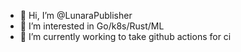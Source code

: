 - 👋 Hi, I’m @LunaraPublisher
- 👀 I’m interested in Go/k8s/Rust/ML
- 🌱 I’m currently working to take github actions for ci

<!---
LunaraPublisher/LunaraPublisher is a ✨ special ✨ repository because its `README.md` (this file) appears on your GitHub profile.
You can click the Preview link to take a look at your changes.
--->
